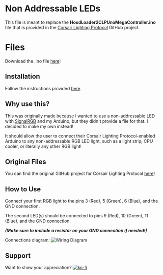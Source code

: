 # Non Addressable LEDs

This file is meant to replace the **HoodLoader2CLPUnoMegaController.ino** file that is provided in the [Corsair Lighting Protocol](https://github.com/Legion2/CorsairLightingProtocol) GitHub project.


# Files

Download the .ino file [here](https://github.com/SpaceYetiStudios/CLP_Non_Addressable/blob/daea7d94fc065053a486860ff7da7622efb6c1f5/Files/HoodLoader2CLPUnoMegaController_NonAddressable.ino)!

## Installation

Follow the instructions provided [here](https://github.com/SpaceYetiStudios/CLP_Non_Addressable.wiki.git).

## Why use this?

This was originally made because I wanted to use a non-addressable LED with [SignalRGB](https://www.signalrgb.com/) and my Arduino, but they didn't provide a file for that. I decided to make my own instead!

It should allow the user to connect their Corsair Lighting Protocol-enabled Arduino to any non-addressable RGB LED light, such as a light strip, CPU cooler, or literally any other RGB light!

## Original Files

You can find the original GitHub project for Corsair Lighting Protocol [here](https://github.com/Legion2/CorsairLightingProtocol)!

## How to Use

Connect your first RGB light to the pins 3 (Red), 5 (Green), 6 (Blue), and the GND connection.

The second LED(s) should be connected to pins 9 (Red), 10 (Green), 11 (Blue), and the GND connection.

***(Make sure to include a resistor on your GND connection if needed!)***

Connections diagram:
![Wiring Diagram](https://github.com/SpaceYetiStudios/CLP_Non_Addressable/blob/d9534e1cef60b770f270a181f2d72c0ffa48766d/images/CLP%20Non-Addressable%20Schematic.png)

## Support

Want to show your appreciation?
[![ko-fi](https://ko-fi.com/img/githubbutton_sm.svg)](https://ko-fi.com/C0C3PP19L)
